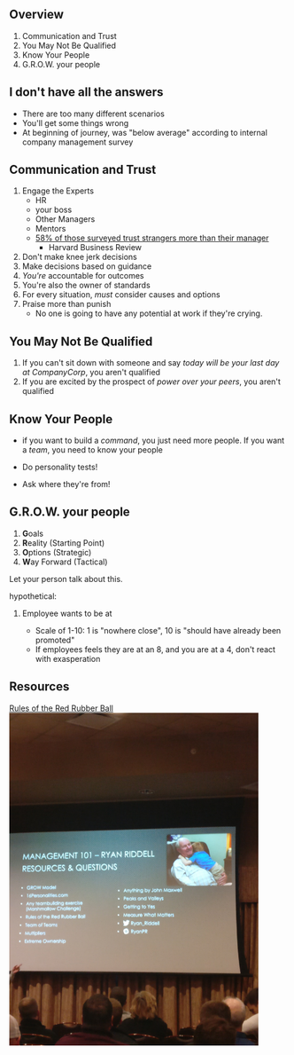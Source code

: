 ## Overview
1. Communication and Trust
1. You May Not Be Qualified
1. Know Your People
1. G.R.O.W. your people


## I don't have all the answers
- There are too many different scenarios
- You'll get some things wrong
- At beginning of journey, was "below average" according to internal company management survey

## Communication and Trust
1. Engage the Experts
    - HR
    - your boss
    - Other Managers
    - Mentors
    - [58% of those surveyed trust strangers more than their manager](https://hbr.org/2016/07/a-global-survey-on-the-ambiguous-state-of-employee-trust)
        - Harvard Business Review
1. Don't make knee jerk decisions
1. Make decisions based on guidance
1. *You're* accountable for outcomes
1. You're also the owner of standards
1. For every situation, *must* consider causes and options
1. Praise more than punish
    - No one is going to have any potential at work if they're crying.

## You May Not Be Qualified
1. If you can't sit down with someone and say *today will be your last day at CompanyCorp*, you aren't qualified
1. If you are excited by the prospect of *power over your peers*, you aren't qualified

## Know Your People
- if you want to build a *command*, you just need more people.  If you want a *team*, you need to know your people

- Do personality tests!
- Ask where they're from!

## G.R.O.W. your people
1. **G**oals
1. **R**eality (Starting Point)
1. **O**ptions (Strategic)
1. **W**ay Forward (Tactical)

Let your person talk about this.

hypothetical:
1. Employee wants to be at <dev-level-next>
    - Scale of 1-10:  1 is "nowhere close", 10 is "should have already been promoted"
    - If employees feels they are at an 8, and you are at a 4, don't react with exasperation


<!-- ## The Real Lesson
Back Story
- Management is complex, not complicated -->

## Resources
[Rules of the Red Rubber Ball](https://www.amazon.com/Rules-Red-Rubber-Ball-Sustain/dp/1933060026)
<img src="resources.jpg" width="450">

